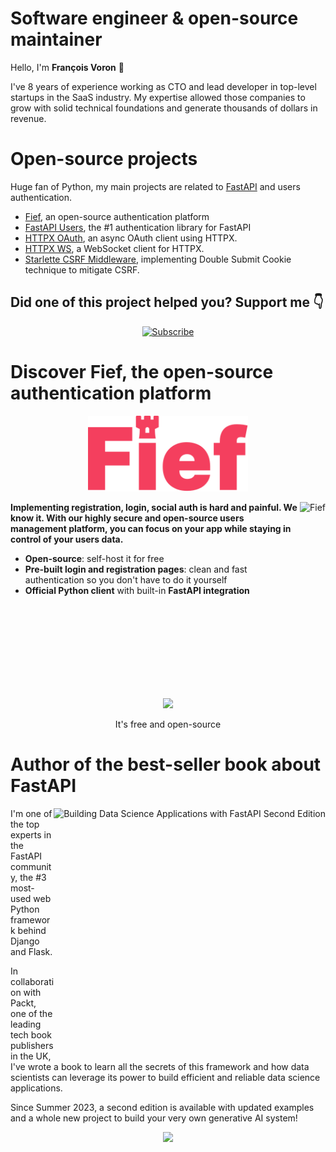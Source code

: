 # Software engineer & open-source maintainer

Hello, I'm **François Voron** 👋

I've 8 years of experience working as CTO and lead developer in top-level startups in the SaaS industry. My expertise allowed those companies to grow with solid technical foundations and generate thousands of dollars in revenue.

# Open-source projects

Huge fan of Python, my main projects are related to [FastAPI](https://github.com/tiangolo/fastapi) and users authentication.

* [Fief](https://github.com/fief-dev/fief), an open-source authentication platform
* [FastAPI Users](https://github.com/frankie567/fastapi-users), the #1 authentication library for FastAPI
* [HTTPX OAuth](https://github.com/frankie567/httpx-oauth), an async OAuth client using HTTPX.
* [HTTPX WS](https://github.com/frankie567/httpx-ws), a WebSocket client for HTTPX.
* [Starlette CSRF Middleware](https://github.com/frankie567/starlette-csrf), implementing Double Submit Cookie technique to mitigate CSRF.

## Did one of this project helped you? Support me 👇

<p align="center">
<a href="https://polar.sh/frankie567">
<picture>
  <source media="(prefers-color-scheme: dark)" srcset="https://polar.sh/embed/subscribe.svg?org=frankie567&darkmode=1">
  <img alt="Subscribe" src="https://polar.sh/embed/subscribe.svg?org=frankie567">
</picture>
</a>
</p>

# Discover Fief, the open-source authentication platform

<p align="center">
  <img src="https://raw.githubusercontent.com/fief-dev/.github/main/logos/logo-full-red.svg?sanitize=true" alt="Fief" width="256">
</p>

<img src="https://www.fief.dev/illustrations/guard-right.svg" alt="Fief" height="300" align="right">

**Implementing registration, login, social auth is hard and painful. We know it. With our highly secure and open-source users management platform, you can focus on your app while staying in control of your users data.**

* **Open-source**: self-host it for free
* **Pre-built login and registration pages**: clean and fast authentication so you don't have to do it yourself
* **Official Python client** with built-in **FastAPI integration**

<br clear="right"/>

<p align="center">
    <a href="https://www.fief.dev"><img src="https://md-buttons.francoisvoron.com/button.svg?text=Get%20started&bg=f43f5e&w=150&px=30" /></a>
</p>
<p align="center">It's free and open-source</p>

# Author of the best-seller book about FastAPI

<img src="https://www.francoisvoron.com/fastapi-book-v2.png?auto=format&fit=max&w=3840" alt="Building Data Science Applications with FastAPI Second Edition" height="400" align="right">

I'm one of the top experts in the FastAPI community, the #3 most-used web Python framework behind Django and Flask.

In collaboration with Packt, one of the leading tech book publishers in the UK, I've wrote a book to learn all the secrets of this framework and how data scientists can leverage its power to build efficient and reliable data science applications.

Since Summer 2023, a second edition is available with updated examples and a whole new project to build your very own generative AI system!

<p align="center">
    <a href="https://amzn.to/3QD7Wby"><img src="https://md-buttons.francoisvoron.com/button.svg?text=Learn%20more&bg=ef4444" /></a>
</p>
